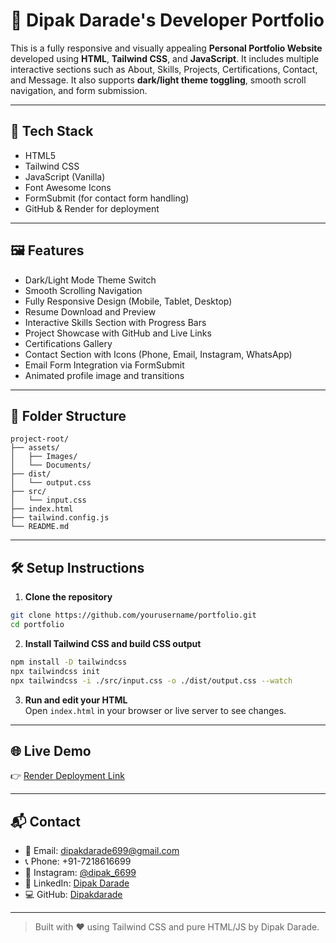 
# 🚀 Dipak Darade's Developer Portfolio

This is a fully responsive and visually appealing **Personal Portfolio Website** developed using **HTML**, **Tailwind CSS**, and **JavaScript**. It includes multiple interactive sections such as About, Skills, Projects, Certifications, Contact, and Message. It also supports **dark/light theme toggling**, smooth scroll navigation, and form submission.

---

## 🔧 Tech Stack

- HTML5
- Tailwind CSS
- JavaScript (Vanilla)
- Font Awesome Icons
- FormSubmit (for contact form handling)
- GitHub & Render for deployment

---

## 🖼️ Features

- Dark/Light Mode Theme Switch
- Smooth Scrolling Navigation
- Fully Responsive Design (Mobile, Tablet, Desktop)
- Resume Download and Preview
- Interactive Skills Section with Progress Bars
- Project Showcase with GitHub and Live Links
- Certifications Gallery
- Contact Section with Icons (Phone, Email, Instagram, WhatsApp)
- Email Form Integration via FormSubmit
- Animated profile image and transitions

---

## 📂 Folder Structure

```
project-root/
├── assets/
│   ├── Images/
│   └── Documents/
├── dist/
│   └── output.css
├── src/
│   └── input.css
├── index.html
├── tailwind.config.js
└── README.md
```

---

## 🛠️ Setup Instructions

1. **Clone the repository**  
```bash
git clone https://github.com/yourusername/portfolio.git
cd portfolio
```

2. **Install Tailwind CSS and build CSS output**  
```bash
npm install -D tailwindcss
npx tailwindcss init
npx tailwindcss -i ./src/input.css -o ./dist/output.css --watch
```

3. **Run and edit your HTML**  
Open `index.html` in your browser or live server to see changes.

---

## 🌐 Live Demo

👉 [Render Deployment Link](https://portfolio-3xh2.onrender.com)

---

## 📬 Contact

- 📧 Email: dipakdarade699@gmail.com
- 📞 Phone: +91-7218616699
- 📸 Instagram: [@dipak_6699](https://instagram.com/dipak_6699)
- 💼 LinkedIn: [Dipak Darade](https://linkedin.com/in/dipak-darade-b52b87219)
- 💻 GitHub: [Dipakdarade](https://github.com/Dipakdarade)

---

> Built with ❤️ using Tailwind CSS and pure HTML/JS by Dipak Darade.
